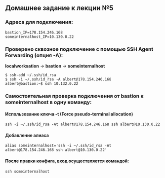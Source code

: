 ## Домашнее задание к лекции №5

### Адреса для подключения:
```
bastion_IP=178.154.246.168
someinternalhost_IP=10.130.0.22
```
### Проверено сквозное подключение с помощью SSH Agent Forwarding (опция -A):

**localworksation** -> **bastion** -> **someinternalhost**
```
$ ssh-add ~/.ssh/id_rsa
$ ssh -i ~/.ssh/id_rsa -A albert@178.154.246.168
albert@bastion:~$ ssh 10.132.0.22
```

### Самостоятельная проверка подключения от bastion к someinternalhost в одну команду:

#### Использование ключа -t (Force pseudo-terminal allocation)
```ssh -i ~/.ssh/id_rsa -At albert@178.154.246.168 ssh albert@10.130.0.22```

#### Добавление алиаса
```alias someinternalhost='ssh -i ~/.ssh/id_rsa -At albert@178.154.246.168 ssh albert@10.130.0.22'```

#### После правки конфига, вход осуществляется командой:
```ssh someinternalhost```
